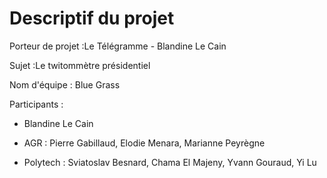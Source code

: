 # Descriptif du projet

Porteur de projet :Le Télégramme - Blandine Le Cain

Sujet :Le twitommètre présidentiel

Nom d'équipe : Blue Grass

Participants : 

- Blandine Le Cain

- AGR : Pierre Gabillaud, Elodie Menara, Marianne Peyrègne

- Polytech :  Sviatoslav Besnard, Chama El Majeny, Yvann Gouraud, Yi Lu

